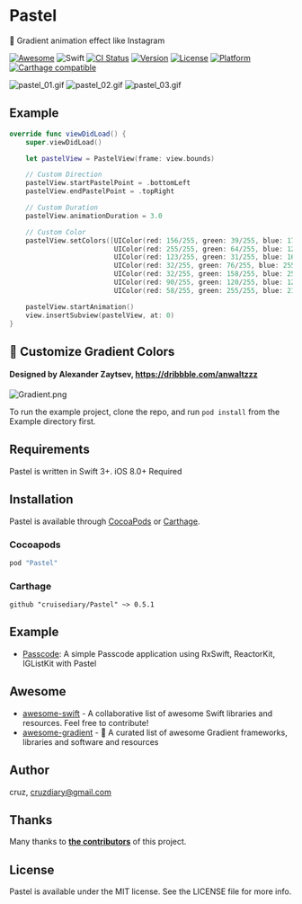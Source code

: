 # Pastel
🎨 Gradient animation effect like Instagram

[![Awesome](https://cdn.rawgit.com/sindresorhus/awesome/d7305f38d29fed78fa85652e3a63e154dd8e8829/media/badge.svg)](https://github.com/sindresorhus/awesome)
![Swift](https://img.shields.io/badge/Swift-4.2-orange.svg)
[![CI Status](http://img.shields.io/travis/cruisediary/Pastel.svg?style=flat)](https://travis-ci.org/cruisediary/Pastel)
[![Version](https://img.shields.io/cocoapods/v/Pastel.svg?style=flat)](http://cocoapods.org/pods/Pastel)
[![License](https://img.shields.io/cocoapods/l/Pastel.svg?style=flat)](http://cocoapods.org/pods/Pastel)
[![Platform](https://img.shields.io/cocoapods/p/Pastel.svg?style=flat)](http://cocoapods.org/pods/Pastel)
[![Carthage compatible](https://img.shields.io/badge/Carthage-compatible-4BC51D.svg?style=flat)](https://github.com/Carthage/Carthage)

![pastel_01.gif](README/Pastel_01.gif)
![pastel_02.gif](README/Pastel_02.gif)
![pastel_03.gif](README/Pastel_03.gif)

## Example
```swift
override func viewDidLoad() {
    super.viewDidLoad()

    let pastelView = PastelView(frame: view.bounds)

    // Custom Direction
    pastelView.startPastelPoint = .bottomLeft
    pastelView.endPastelPoint = .topRight

    // Custom Duration
    pastelView.animationDuration = 3.0

    // Custom Color
    pastelView.setColors([UIColor(red: 156/255, green: 39/255, blue: 176/255, alpha: 1.0),
                          UIColor(red: 255/255, green: 64/255, blue: 129/255, alpha: 1.0),
                          UIColor(red: 123/255, green: 31/255, blue: 162/255, alpha: 1.0),
                          UIColor(red: 32/255, green: 76/255, blue: 255/255, alpha: 1.0),
                          UIColor(red: 32/255, green: 158/255, blue: 255/255, alpha: 1.0),
                          UIColor(red: 90/255, green: 120/255, blue: 127/255, alpha: 1.0),
                          UIColor(red: 58/255, green: 255/255, blue: 217/255, alpha: 1.0)])

    pastelView.startAnimation()
    view.insertSubview(pastelView, at: 0)
}
```

## 🎨 Customize Gradient Colors
#### Designed by Alexander Zaytsev, https://dribbble.com/anwaltzzz
![Gradient.png](README/Gradient.png)

To run the example project, clone the repo, and run `pod install` from the Example directory first.

## Requirements
Pastel is written in Swift 3+. iOS 8.0+ Required

## Installation

Pastel is available through [CocoaPods](http://cocoapods.org) or [Carthage](https://github.com/Carthage/Carthage).

### Cocoapods
```ruby
pod "Pastel"
```

### Carthage
```
github "cruisediary/Pastel" ~> 0.5.1
```

## Example
- [Passcode](https://github.com/cruisediary/Passcode): A simple Passcode application using RxSwift, ReactorKit, IGListKit with Pastel

## Awesome
* [awesome-swift](https://github.com/matteocrippa/awesome-swift) - A collaborative list of awesome Swift libraries and resources. Feel free to contribute!
* [awesome-gradient](https://github.com/cruisediary/awesome-gradient) - 🌈 A curated list of awesome Gradient frameworks, libraries and software and resources

## Author

cruz, cruzdiary@gmail.com

## Thanks

Many thanks to [**the contributors**](https://github.com/cruisediary/Pastel/graphs/contributors) of this project.

## License

Pastel is available under the MIT license. See the LICENSE file for more info.
